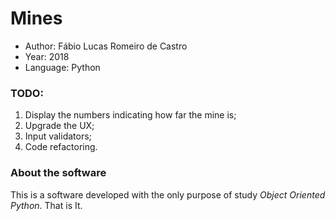 # Mines
- Author: Fábio Lucas Romeiro de Castro
- Year: 2018
- Language: Python

### TODO:
1. Display the numbers indicating how far the mine is;
2. Upgrade the UX;
3. Input validators;
4. Code refactoring.

### About the software
This is a software developed with the only purpose of study *Object Oriented Python*. That is It.
